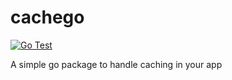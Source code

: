 # cachego

[![Go Test](https://github.com/noam-g4/cachego/actions/workflows/test.yml/badge.svg)](https://github.com/noam-g4/cachego/actions/workflows/test.yml) <br/>

A simple go package to handle caching in your app
